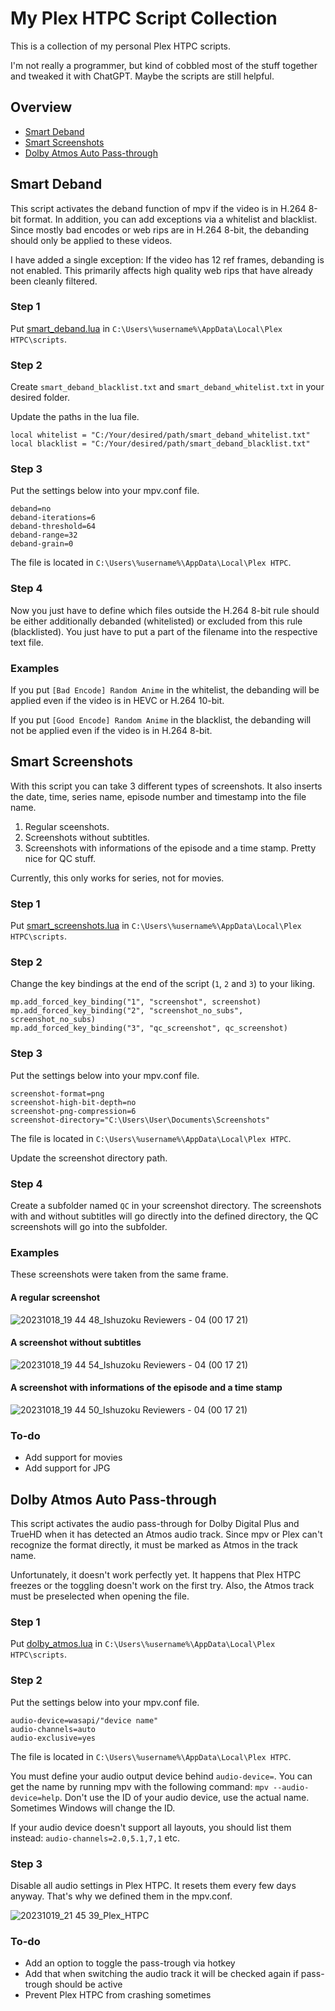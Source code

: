 # My Plex HTPC Script Collection

This is a collection of my personal Plex HTPC scripts.

I'm not really a programmer, but kind of cobbled most of the stuff together and tweaked it with ChatGPT. Maybe the scripts are still helpful.

## Overview

* [Smart Deband](https://github.com/Ninelpienel/Plex-Scripts#smart-deband)
* [Smart Screenshots](https://github.com/Ninelpienel/Plex-Scripts#smart-screenshots)
* [Dolby Atmos Auto Pass-through](https://github.com/Ninelpienel/Plex-Scripts#dolby-atmos-auto-pass-through)

## Smart Deband

This script activates the deband function of mpv if the video is in H.264 8-bit format. In addition, you can add exceptions via a whitelist and blacklist. Since mostly bad encodes or web rips are in H.264 8-bit, the debanding should only be applied to these videos.

I have added a single exception: If the video has 12 ref frames, debanding is not enabled. This primarily affects high quality web rips that have already been cleanly filtered.

### Step 1

Put [smart_deband.lua](https://github.com/Ninelpienel/Plex-Scripts/blob/main/smart_deband.lua) in `C:\Users\%username%\AppData\Local\Plex HTPC\scripts`.

### Step 2

Create `smart_deband_blacklist.txt` and `smart_deband_whitelist.txt` in your desired folder.

Update the paths in the lua file.

```
local whitelist = "C:/Your/desired/path/smart_deband_whitelist.txt"
local blacklist = "C:/Your/desired/path/smart_deband_blacklist.txt"
```

### Step 3

Put the settings below into your mpv.conf file.

```
deband=no
deband-iterations=6
deband-threshold=64
deband-range=32
deband-grain=0
```

The file is located in `C:\Users\%username%\AppData\Local\Plex HTPC`.

### Step 4

Now you just have to define which files outside the H.264 8-bit rule should be either additionally debanded (whitelisted) or excluded from this rule (blacklisted). You just have to put a part of the filename into the respective text file.

### Examples

If you put `[Bad Encode] Random Anime` in the whitelist, the debanding will be applied even if the video is in HEVC or H.264 10-bit.

If you put `[Good Encode] Random Anime` in the blacklist, the debanding will not be applied even if the video is in H.264 8-bit.

## Smart Screenshots

With this script you can take 3 different types of screenshots. It also inserts the date, time, series name, episode number and timestamp into the file name.

1. Regular sceenshots.
2. Screenshots without subtitles.
3. Screenshots with informations of the episode and a time stamp. Pretty nice for QC stuff.

Currently, this only works for series, not for movies.

### Step 1

Put [smart_screenshots.lua](https://github.com/Ninelpienel/Plex-Scripts/blob/main/smart_screenshots.lua) in `C:\Users\%username%\AppData\Local\Plex HTPC\scripts`.

### Step 2

Change the key bindings at the end of the script (`1`, `2` and `3`) to your liking.

```
mp.add_forced_key_binding("1", "screenshot", screenshot)
mp.add_forced_key_binding("2", "screenshot_no_subs", screenshot_no_subs)
mp.add_forced_key_binding("3", "qc_screenshot", qc_screenshot)
```

### Step 3

Put the settings below into your mpv.conf file.

```
screenshot-format=png
screenshot-high-bit-depth=no
screenshot-png-compression=6
screenshot-directory="C:\Users\User\Documents\Screenshots"
```

The file is located in `C:\Users\%username%\AppData\Local\Plex HTPC`.

Update the screenshot directory path.

### Step 4

Create a subfolder named `QC` in your screenshot directory. The screenshots with and without subtitles will go directly into the defined directory, the QC screenshots will go into the subfolder.

### Examples

These screenshots were taken from the same frame.

#### A regular screenshot

![20231018_19 44 48_Ishuzoku Reviewers - 04 (00 17 21)](https://github.com/Ninelpienel/Plex-Scripts/assets/1890524/5b507f20-e46a-4c63-8c6f-90435a049a08)

#### A screenshot without subtitles

![20231018_19 44 54_Ishuzoku Reviewers - 04 (00 17 21)](https://github.com/Ninelpienel/Plex-Scripts/assets/1890524/764fdcd4-3cc3-4f6e-844d-4832a0dda057)

#### A screenshot with informations of the episode and a time stamp

![20231018_19 44 50_Ishuzoku Reviewers - 04 (00 17 21)](https://github.com/Ninelpienel/Plex-Scripts/assets/1890524/35a4770d-cf96-4be7-a56c-81cf76d4fec1)

### To-do

* Add support for movies
* Add support for JPG

## Dolby Atmos Auto Pass-through

This script activates the audio pass-through for Dolby Digital Plus and TrueHD when it has detected an Atmos audio track. Since mpv or Plex can't recognize the format directly, it must be marked as Atmos in the track name.

Unfortunately, it doesn't work perfectly yet. It happens that Plex HTPC freezes or the toggling doesn't work on the first try. Also, the Atmos track must be preselected when opening the file.

### Step 1

Put [dolby_atmos.lua](https://github.com/Ninelpienel/Plex-Scripts/blob/main/dolby_atmos.lua) in `C:\Users\%username%\AppData\Local\Plex HTPC\scripts`.

### Step 2

Put the settings below into your mpv.conf file.

```
audio-device=wasapi/"device name"
audio-channels=auto
audio-exclusive=yes
```

The file is located in `C:\Users\%username%\AppData\Local\Plex HTPC`.

You must define your audio output device behind `audio-device=`. You can get the name by running mpv with the following command: `mpv --audio-device=help`. Don't use the ID of your audio device, use the actual name. Sometimes Windows will change the ID.

If your audio device doesn't support all layouts, you should list them instead: `audio-channels=2.0,5.1,7,1` etc.

### Step 3

Disable all audio settings in Plex HTPC. It resets them every few days anyway. That's why we defined them in the mpv.conf.

![20231019_21 45 39_Plex_HTPC](https://github.com/Ninelpienel/Plex-Scripts/assets/1890524/fd77b3ba-e43d-407d-aeb4-8fbb1fcafe00)

### To-do

* Add an option to toggle the pass-trough via hotkey
* Add that when switching the audio track it will be checked again if pass-trough should be active
* Prevent Plex HTPC from crashing sometimes
